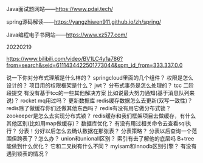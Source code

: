 Java面试题网站——https://www.pdai.tech/

spring源码解读——https://yangzhiwen911.github.io/zh/spring/

Java编程电子书网站——https://www.xz577.com/



20220219

https://www.bilibili.com/video/BV1LC4y1a786?from=search&seid=6111434422501773044&spm_id_from=333.337.0.0

说一下你对分布式理解是什么样的？
springcloud里面的几个组件？
权限是怎么设计的？
项目用的权限框架是什么？
jwt？
分布式事务是怎么处理的？
tcc 二阶段提交 有没有基于tcc的一些其他解决方案 比如说最大努力通知(基于消息队列来说)？
rocket mq用过吗？
更新数据库 redis缓存数据怎么去更新(双写一致性)？
redis除了做缓存你们还做其他东西吗？
redis有没有用它做分布式锁？
zookeeper是怎么去实现分布式锁？
redis缓存和我们框架项目去做缓存，有什么其他区别(比如用map做缓存)？
数据库优化？
有没有用过相关命令去查看sql执行？
分表！分好以后怎么去确认数据在那张表？
分表策略？
分表以后查询一个范围但跨表了？怎么办？
union和unionall区别？
索引有去了解他的底层吗
B+tree能做到什么优化？ 它和二叉树有什么不同？
myisam和Innodb区别引擎？
有没有遇到锁表的情况？
